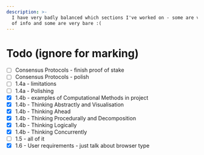 ```yaml
---
description: >-
  I have very badly balanced which sections I've worked on - some are very full
  of info and some are very bare :(
---
```


# Todo (ignore for marking)

* [ ] Consensus Protocols - finish proof of stake
* [ ] Consensus Protocols - polish
* [ ] 1.4a - limitations
* [ ] 1.4a - Polishing
* [x] 1.4b - examples of Computational Methods in project
* [x] 1.4b - Thinking Abstractly and Visualisation
* [x] 1.4b - Thinking Ahead
* [x] 1.4b - Thinking Procedurally and Decomposition
* [x] 1.4b - Thinking Logically
* [x] 1.4b - Thinking Concurrently
* [ ] 1.5 - all of it
* [x] 1.6 - User requirements - just talk about browser type
